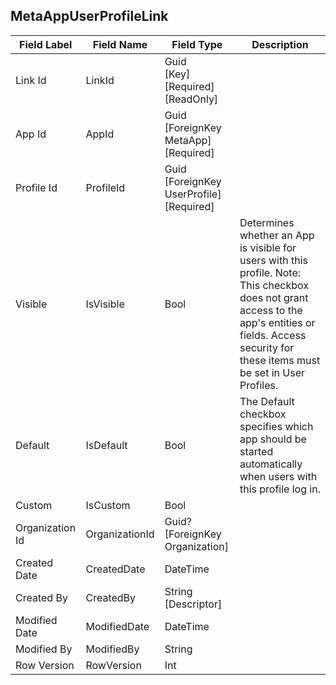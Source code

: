 

## MetaAppUserProfileLink
| Field Label | Field Name | Field Type | Description |  
| ---- | ---- | ---- | ---- |  
| Link Id | LinkId | Guid<br/>  [Key]<br/>  [Required]<br/>  [ReadOnly] |  |  
| App Id | AppId | Guid<br/>  [ForeignKey MetaApp]<br/>  [Required] |  |  
| Profile Id | ProfileId | Guid<br/>  [ForeignKey UserProfile]<br/>  [Required] |  |  
| Visible | IsVisible | Bool | Determines whether an App is visible for users with this profile. Note: This checkbox does not grant access to the app's entities or fields. Access security for these items must be set in User Profiles.  |  
| Default | IsDefault | Bool | The Default checkbox specifies which app should be started automatically when users with this profile log in.  |  
| Custom | IsCustom | Bool |  |  
| Organization Id | OrganizationId | Guid?<br/>  [ForeignKey Organization] |  |  
| Created Date | CreatedDate | DateTime |  |  
| Created By | CreatedBy | String<br/>  [Descriptor] |  |  
| Modified Date | ModifiedDate | DateTime |  |  
| Modified By | ModifiedBy | String |  |  
| Row Version | RowVersion | Int |  |  
